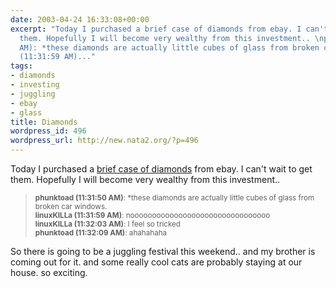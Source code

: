 ```yaml
---
date: 2003-04-24 16:33:08+00:00
excerpt: "Today I purchased a brief case of diamonds from ebay. I can't wait to get
  them. Hopefully I will become very wealthy from this investment.. \nphunktoad (11:31:50
  AM): *these diamonds are actually little cubes of glass from broken car windows.\nlinuxKILLa
  (11:31:59 AM)..."
tags:
- diamonds
- investing
- juggling
- ebay
- glass
title: Diamonds
wordpress_id: 496
wordpress_url: http://new.nata2.org/?p=496
---
```


Today I purchased a <a href="http://cgi.ebay.com/ws/eBayISAPI.dll?ViewItem&category=36329&item=2524366727&rd=1">brief case of diamonds</a> from ebay. I can't wait to get them. Hopefully I will become very wealthy from this investment.. <blockquote><small>
<b>phunktoad (11:31:50 AM)</b>: *these diamonds are actually little cubes of glass from broken car windows.<br/>
<b>linuxKILLa (11:31:59 AM)</b>: noooooooooooooooooooooooooooooooo<br/>
<b>linuxKILLa (11:32:03 AM)</b>: I feel so tricked<br/>
<b>phunktoad (11:32:09 AM)</b>: ahahahaha<br/>
</small></blockquote>
So there is going to be a juggling festival this weekend.. and my brother is coming out for it. and some really cool cats are probably staying at our house. so exciting.